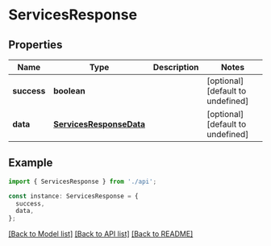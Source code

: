 # ServicesResponse

## Properties

| Name        | Type                                                | Description | Notes                             |
| ----------- | --------------------------------------------------- | ----------- | --------------------------------- |
| **success** | **boolean**                                         |             | [optional] [default to undefined] |
| **data**    | [**ServicesResponseData**](ServicesResponseData.md) |             | [optional] [default to undefined] |

## Example

```typescript
import { ServicesResponse } from './api';

const instance: ServicesResponse = {
  success,
  data,
};
```

[[Back to Model list]](../README.md#documentation-for-models) [[Back to API list]](../README.md#documentation-for-api-endpoints) [[Back to README]](../README.md)
